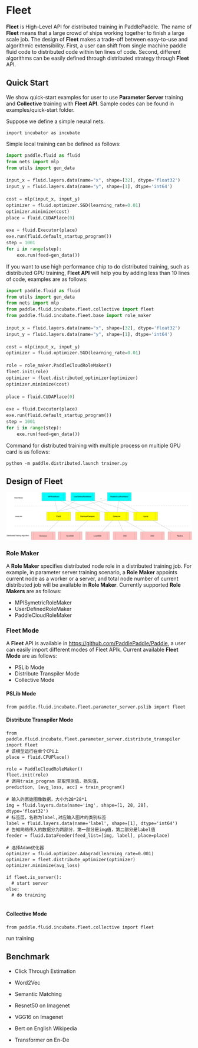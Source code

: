 
# Fleet

**Fleet** is High-Level API for distributed training in PaddlePaddle. The name of **Fleet** means that a large crowd of ships working together to finish a large scale job. The design of **Fleet** makes a trade-off between easy-to-use and algorithmic extensibility. First, a user can shift from single machine paddle fluid code to distributed code within ten lines of code. Second, different algorithms can be easily defined through distributed strategy through **Fleet** API.

## Quick Start

We show quick-start examples for user to use **Parameter Server** training and **Collective** training with **Fleet API**. Sample codes can be found in examples/quick-start folder.

Suppose we define a simple neural nets.
```
import incubator as incubate
```

Simple local training can be defined as follows:
```python
import paddle.fluid as fluid
from nets import mlp
from utils import gen_data

input_x = fluid.layers.data(name="x", shape=[32], dtype='float32')
input_y = fluid.layers.data(name="y", shape=[1], dtype='int64')

cost = mlp(input_x, input_y)
optimizer = fluid.optimizer.SGD(learning_rate=0.01)
optimizer.minimize(cost)
place = fluid.CUDAPlace(0)

exe = fluid.Executor(place)
exe.run(fluid.default_startup_program())
step = 1001
for i in range(step):
    exe.run(feed=gen_data())
```

If you want to use high performance chip to do distributed training, such as distributed GPU training, **Fleet API** will help you by adding less than 10 lines of code, examples are as follows:

```python
import paddle.fluid as fluid
from utils import gen_data
from nets import mlp
from paddle.fluid.incubate.fleet.collective import fleet
from paddle.fluid.incubate.fleet.base import role_maker

input_x = fluid.layers.data(name="x", shape=[32], dtype='float32')
input_y = fluid.layers.data(name="y", shape=[1], dtype='int64')

cost = mlp(input_x, input_y)
optimizer = fluid.optimizer.SGD(learning_rate=0.01)

role = role_maker.PaddleCloudRoleMaker()
fleet.init(role)
optimizer = fleet.distributed_optimizer(optimizer)
optimizer.minimize(cost)

place = fluid.CUDAPlace(0)

exe = fluid.Executor(place)
exe.run(fluid.default_startup_program())
step = 1001
for i in range(step):
    exe.run(feed=gen_data())
```

Command for distributed training with multiple process on multiple GPU card is as follows:
```
python -m paddle.distributed.launch trainer.py
```

## Design of Fleet
![Fleet API Overview](fleet_design.png)

### Role Maker
A **Role Maker** specifies distributed node role in a distributed training job. For example, in parameter server training scenario, a **Role Maker** appoints current node as a worker or a server, and total node number of current distributed job will be available in **Role Maker**. Currently supported **Role Makers** are as follows:
- MPISymetricRoleMaker
- UserDefinedRoleMaker
- PaddleCloudRoleMaker

### Fleet Mode
A **Fleet** API is available in https://github.com/PaddlePaddle/Paddle, a user can easily import different modes of Fleet APIk. Current available **Fleet Mode** are as follows:
- PSLib Mode
- Distribute Transpiler Mode
- Collective Mode

#### PSLib Mode
```
from paddle.fluid.incubate.fleet.parameter_server.pslib import fleet

```

#### Distribute Transpiler Mode
```
from paddle.fluid.incubate.fleet.parameter_server.distribute_transpiler import fleet
# 该模型运行在单个CPU上
place = fluid.CPUPlace()

role = PaddleCloudRoleMaker()
fleet.init(role)
# 调用train_program 获取预测值，损失值，
prediction, [avg_loss, acc] = train_program()

# 输入的原始图像数据，大小为28*28*1
img = fluid.layers.data(name='img', shape=[1, 28, 28], dtype='float32')
# 标签层，名称为label,对应输入图片的类别标签
label = fluid.layers.data(name='label', shape=[1], dtype='int64')
# 告知网络传入的数据分为两部分，第一部分是img值，第二部分是label值
feeder = fluid.DataFeeder(feed_list=[img, label], place=place)

# 选择Adam优化器
optimizer = fluid.optimizer.Adagrad(learning_rate=0.001)
optimizer = fleet.distribute_optimizer(optimizer)
optimizer.minimize(avg_loss)

if fleet.is_server():
  # start server
else:
  # do training
  
```

#### Collective Mode
```
from paddle.fluid.incubate.fleet.collective import fleet

```
run training

## Benchmark

- Click Through Estimation

- Word2Vec

- Semantic Matching

- Resnet50 on Imagenet

- VGG16 on Imagenet

- Bert on English Wikipedia

- Transformer on En-De

